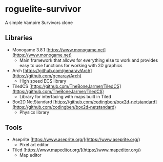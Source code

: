 # roguelite-survivor

A simple Vampire Survivors clone

## Libraries

- Monogame 3.8.1 [https://www.monogame.net](https://www.monogame.net)
  - Main framework that allows for everything else to work and provides easy to use functions for working with 2D graphics
- Arch [https://github.com/genaray/Arch](https://github.com/genaray/Arch)
  - High speed ECS library
- TiledCS [https://github.com/TheBoneJarmer/TiledCS](https://github.com/TheBoneJarmer/TiledCS)
  - Library for interfacing with maps built in Tiled
- Box2D.NetStandard [https://github.com/codingben/box2d-netstandard](https://github.com/codingben/box2d-netstandard)
  - Physics library

## Tools

- Aseprite [https://www.aseprite.org/](https://www.aseprite.org/)
  - Pixel art editor
- Tiled [https://www.mapeditor.org/](https://www.mapeditor.org/)
  - Map editor
